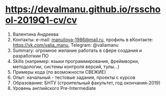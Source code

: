 #  https://devalmanu.github.io/rsschool-2019Q1-cv/cv
1. Валентина Андреева
2. Контакты: e-mail: manuilova-1986@mail.ru, профиль в вКонтакте: https://vk.com/valia_manu, Telegram: @valiamanu
3. Summary: огромное желание работать в сфере создания и разработкии ПО
4. Skills (например: языки программирования, фреймворки, методологии, системы контроля версий, тулы...)
5. Примеры кода (по возможности СВЕЖИЕ)
6. Опыт: начальный - тестовые задания, проекты с курсов 
7. Образование: БНТУ (строительный факультет, год окончания-2019)
8. Уровень английского Pre-Intermediate
